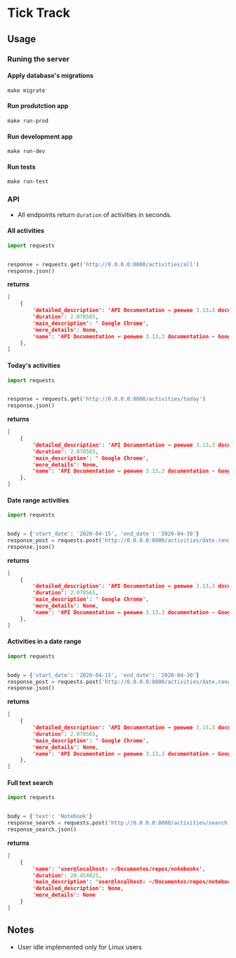 # Tick Track

## Usage

### Runing the server

#### Apply database's migrations

```make
make migrate
```

#### Run produtction app
```make
make run-prod
```

#### Run development app
```make
make run-dev
```

#### Run tests
```make
make run-test
```

### API

- All endpoints return `duration` of activities in seconds.

#### All activities

```py
import requests


response = requests.get('http://0.0.0.0:8000/activities/all')
response.json()
```

**returns**
```json
[
    {
        'detailed_description': 'API Documentation — peewee 3.13.3 documentation ',
        'duration': 2.078565,
        'main_description': ' Google Chrome',
        'more_details': None,
        'name': 'API Documentation — peewee 3.13.3 documentation - Google Chrome'
    },
]
```

#### Today's activities

```py
import requests


response = requests.get('http://0.0.0.0:8000/activities/today')
response.json()
```

**returns**
```json
[
    {
        'detailed_description': 'API Documentation — peewee 3.13.3 documentation ',
        'duration': 2.078565,
        'main_description': ' Google Chrome',
        'more_details': None,
        'name': 'API Documentation — peewee 3.13.3 documentation - Google Chrome'
    },
]
```

#### Date range activities

```py
import requests


body = {'start_date': '2020-04-15', 'end_date': '2020-04-30'}
response_post = requests.post('http://0.0.0.0:8000/activities/date.range', body)
response.json()
```

**returns**
```json
[
    {
        'detailed_description': 'API Documentation — peewee 3.13.3 documentation ',
        'duration': 2.078565,
        'main_description': ' Google Chrome',
        'more_details': None,
        'name': 'API Documentation — peewee 3.13.3 documentation - Google Chrome'
    },
]
```

#### Activities in a date range

```py
import requests


body = {'start_date': '2020-04-15', 'end_date': '2020-04-30'}
response_post = requests.post('http://0.0.0.0:8000/activities/date.range', body)
response.json()
```

**returns**
```json
[
    {
        'detailed_description': 'API Documentation — peewee 3.13.3 documentation ',
        'duration': 2.078565,
        'main_description': ' Google Chrome',
        'more_details': None,
        'name': 'API Documentation — peewee 3.13.3 documentation - Google Chrome'
    },
]
```

#### Full text search

```py
import requests


body = {'text': 'Notebook'}
response_search = requests.post('http://0.0.0.0:8000/activities/search', body)
response_search.json()
```

**returns**
```json
[
    {
        'name': 'user@localhost: ~/Documentos/repos/notebooks',
        'duration': 20.454825,
        'main_description': 'user@localhost: ~/Documentos/repos/notebooks',
        'detailed_description': None,
        'more_details': None
    }
]
```
## Notes
- User idle implemented only for Linux users